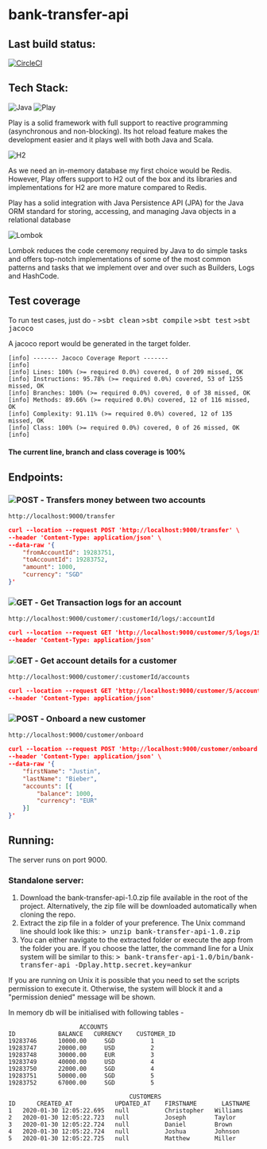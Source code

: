 # bank-transfer-api

## Last build status:
[![CircleCI](https://circleci.com/gh/allanneves/money-transfer-api/tree/master.svg?style=svg)](https://circleci.com/gh/allanneves/money-transfer-api/tree/master)

## Tech Stack:
![Java](https://img.shields.io/badge/Java-1.8-red.svg?style=plastic)
![Play](https://img.shields.io/badge/Play%20Framework-2.5.9-green.svg?style=plastic)

Play is a solid framework with full support to reactive programming (asynchronous and non-blocking). Its hot reload feature makes the development easier and it plays well with both Java and Scala.

![H2](https://img.shields.io/badge/h2Database-1.4.192-blue.svg?style=plastic)

As we need an in-memory database my first choice would be Redis. However, Play offers support to H2 out of the box and its libraries and implementations for H2 are more mature compared to Redis.

Play has a solid integration with Java Persistence API (JPA) for the Java ORM standard for storing, accessing, and managing Java objects in a relational database

![Lombok](https://img.shields.io/badge/lombok-1.18.2-blue.svg?style=plastic)

Lombok reduces the code ceremony required by Java to do simple tasks and offers top-notch implementations of some of the most common patterns and tasks that we implement over and over such as Builders, Logs and HashCode.

## Test coverage
To run test cases, just do -
<kbd>>sbt clean</kbd>
<kbd>>sbt compile</kbd>
<kbd>>sbt test</kbd>
<kbd>>sbt jacoco</kbd>

A jacoco report would be generated in the target folder.

```
[info] ------- Jacoco Coverage Report -------
[info] 
[info] Lines: 100% (>= required 0.0%) covered, 0 of 209 missed, OK
[info] Instructions: 95.78% (>= required 0.0%) covered, 53 of 1255 missed, OK
[info] Branches: 100% (>= required 0.0%) covered, 0 of 38 missed, OK
[info] Methods: 89.66% (>= required 0.0%) covered, 12 of 116 missed, OK
[info] Complexity: 91.11% (>= required 0.0%) covered, 12 of 135 missed, OK
[info] Class: 100% (>= required 0.0%) covered, 0 of 26 missed, OK
[info] 
```

#### The current line, branch and class coverage is 100%

## Endpoints:
### ![POST](https://img.shields.io/badge/POST-red.svg?style=plastic) - Transfers money between two accounts

```
http://localhost:9000/transfer
```
```json
curl --location --request POST 'http://localhost:9000/transfer' \
--header 'Content-Type: application/json' \
--data-raw '{
    "fromAccountId": 19283751,
    "toAccountId": 19283752,
    "amount": 1000,
    "currency": "SGD"
}'
```


### ![GET](https://img.shields.io/badge/GET-red.svg?style=plastic) - Get Transaction logs for an account

```
http://localhost:9000/customer/:customerId/logs/:accountId
```
```json
curl --location --request GET 'http://localhost:9000/customer/5/logs/19283751' \
--header 'Content-Type: application/json'
```

### ![GET](https://img.shields.io/badge/GET-red.svg?style=plastic) - Get account details for a customer

```
http://localhost:9000/customer/:customerId/accounts
```
```json
curl --location --request GET 'http://localhost:9000/customer/5/accounts' \
--header 'Content-Type: application/json'
```

### ![POST](https://img.shields.io/badge/POST-red.svg?style=plastic) - Onboard a new customer

```
http://localhost:9000/customer/onboard
```
```json
curl --location --request POST 'http://localhost:9000/customer/onboard' \
--header 'Content-Type: application/json' \
--data-raw '{
	"firstName": "Justin",
	"lastName": "Bieber",
	"accounts": [{
		"balance": 1000,
		"currency": "EUR"
	}]
}'
```

## Running:
The server runs on port 9000.
### Standalone server:
1) Download the bank-transfer-api-1.0.zip file available in the root of the project. Alternatively, the zip file will be downloaded automatically when cloning the repo.
2) Extract the zip file in a folder of your preference. The Unix command line should look like this: <kbd>> unzip bank-transfer-api-1.0.zip</kbd>
3) You can either navigate to the extracted folder or execute the app from the folder you are. If you choose the latter, the command line for a Unix system will be similar to this: <kbd>> bank-transfer-api-1.0/bin/bank-transfer-api -Dplay.http.secret.key=ankur</kbd>

If you are running on Unix it is possible that you need to set the scripts permission to execute it. Otherwise, the system will block it and a "permission denied" message will be shown.

In memory db will be initialised with following tables -

```
                    ACCOUNTS
ID  	      BALANCE  	CURRENCY  	CUSTOMER_ID
19283746	  10000.00	   SGD	        1
19283747	  20000.00	   USD	        2
19283748	  30000.00	   EUR	        3
19283749	  40000.00	   USD	        4
19283750	  22000.00	   SGD	        4
19283751	  50000.00	   SGD	        5
19283752	  67000.00	   SGD	        5
```

```
                                  CUSTOMERS
ID  	CREATED_AT  	      UPDATED_AT  	FIRSTNAME  	    LASTNAME  
1	2020-01-30 12:05:22.695	  null	        Christopher   Williams
2	2020-01-30 12:05:22.723	  null	        Joseph	      Taylor
3	2020-01-30 12:05:22.724	  null	        Daniel	      Brown
4	2020-01-30 12:05:22.724	  null	        Joshua	      Johnson
5	2020-01-30 12:05:22.725	  null	        Matthew	      Miller
```
